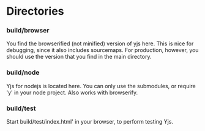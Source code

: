 
# Directories

### build/browser
You find the browserified (not minified) version of yjs here. This is nice for debugging, since it also includes sourcemaps. For production, however, you should use the version that you find in the main directory.

### build/node
Yjs for nodejs is located here. You can only use the submodules, or require 'y' in your node project. Also works with browserify.

### build/test
Start build/test/index.html' in your browser, to perform testing Yjs.